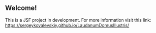 ## Welcome!
This is a JSF project in development.
For more information visit this link: 
https://sergeykovalevskiy.github.io/LaudanumDomusIllustris/
